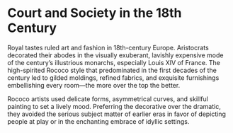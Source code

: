 # Court and Society in the 18th Century

Royal tastes ruled art and fashion in 18th-century Europe. Aristocrats decorated their abodes in the visually exuberant, lavishly expensive mode of the century’s illustrious monarchs, especially Louis XIV of France. The high-spirited Rococo style that predominated in the first decades of the century led to gilded moldings, refined fabrics, and exquisite furnishings embellishing every room—the more over the top the better.

Rococo artists used delicate forms, asymmetrical curves, and skillful painting to set a lively mood. Preferring the decorative over the dramatic, they avoided the serious subject matter of earlier eras in favor of depicting people at play or in the enchanting embrace of idyllic settings.
